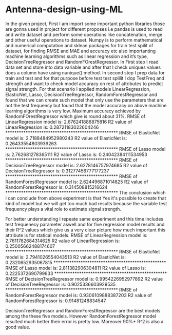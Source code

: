 # Antenna-design-using-ML

In the given project, First I am import some important python libraries those are gonna used in project for different proposes i.e pandas is used to read and write dataset and perform some operations like concatenation, merge and other useful operations to dataset. Numpy is to perform mathematical and numerical computation and sklean packages for train test spilit of dataset, for finding RMSE and MAE and accuracy etc also importanting machine learning algorithms such as linear regression and it’s type, DecisionTreeRegressor and RandomFOrestRegressor.
In First step I read data set and store into data variable and after that I check uniques values does a column have using nunique() method.
In second step I prep data for train and test and for that purpose before test test splilit I dop TestFreq and strength and want to check model accuracy on rest of attributes to predict signal strength.
For that scenario I applied models LinearRegression, ElasticNet, Lasso, DecisionTreeRegressor, RandomForestRegressor and found that we can create such model that only use the parameters that are not the test frequency but found that the model accuracy on above machine learning algorithms is very low. Maximum accuracy achieved by RandomFOrestRegressor which give is round about 31%.
RMSE of LinearRegression model is: 2.676241886875816 
R2 value of LinearRegression is: 0.28721183022604246 ************************************************** 
RMSE of ElasticNet model is: 2.7188484952980243 
R2 value of ElasticNet is: 0.26433554803939263 ************************************************** 
RMSE of Lasso model is: 2.762681278365111 
R2 value of Lasso is: 0.24042384111534953 ************************************************** 
RMSE of DecisionTreeRegressor model is: 2.6278146757974685 
R2 value of DecisionTreeRegressor is: 0.31277456777177237 ************************************************** 
RMSE of RandomForestRegressor model is: 2.624496871014825 R2 value of RandomForestRegressor is: 0.314508815216624 **************************************************
The conclusion which I can conclude from above experiment is that Yes it's possible to create that kind of model but we will get too much bad results because the variable test frequency plays a vital role to estimate signal strength. 

For better understanding I repeate same experiment and this time includes test frequenecy parameter aswell and for five regression model results and their R^2 values which give us a very clear picture how much important this attribute is for statical models.
RMSE of LinearRegression model is: 2.7611782684314625 R2 value of LinearRegression is: 0.25005662488174607 ************************************************** 
RMSE of ElasticNet model is: 2.7941026554043513 
R2 value of ElasticNet is: 0.2320652935067815 ************************************************** 
RMSE of Lasso model is: 2.811382906304811 
R2 value of Lasso is: 0.2225372690799633 ************************************************** 
RMSE of DecisionTreeRegressor model is: 0.9954226952977892 
R2 value of DecisionTreeRegressor is: 0.9025336603929535 ************************************************** 
RMSE of RandomForestRegressor model is: 0.9306109888387203 
R2 value of RandomForestRegressor is: 0.91481248834547

DecisionTreeRegressor and RandomForestRegressor are the best models among the these five models. However RandomForestRegressor model resulted much better their error is pretty low. Moreover 90%+ R^2 is also a good value.
